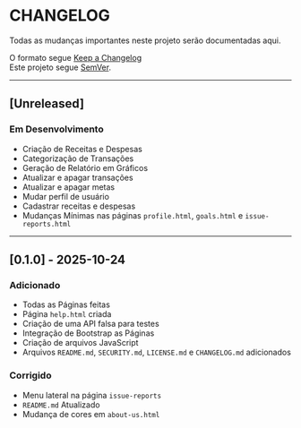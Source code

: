 # CHANGELOG

Todas as mudanças importantes neste projeto serão documentadas aqui.

O formato segue [Keep a Changelog](https://keepachangelog.com/pt-BR/1.0.0/)  
Este projeto segue [SemVer](https://semver.org/lang/pt-BR/).

---

## [Unreleased]

### Em Desenvolvimento
- Criação de Receitas e Despesas
- Categorização de Transações
- Geração de Relatório em Gráficos
- Atualizar e apagar transações
- Atualizar e apagar metas
- Mudar perfil de usuário
- Cadastrar receitas e despesas
- Mudanças Mínimas nas páginas `profile.html`, `goals.html` e `issue-reports.html`

---

## [0.1.0] - 2025-10-24

### Adicionado
- Todas as Páginas feitas
- Página `help.html` criada
- Criação de uma API falsa para testes
- Integração de Bootstrap as Páginas
- Criação de arquivos JavaScript
- Arquivos `README.md`, `SECURITY.md`, `LICENSE.md` e `CHANGELOG.md` adicionados

### Corrigido
- Menu lateral na página `issue-reports`
- `README.md` Atualizado
- Mudança de cores em `about-us.html`



